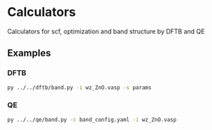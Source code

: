 # Calculators

Calculators for scf, optimization and band structure by DFTB and QE

## Examples

### DFTB

```bash
py ../../dftb/band.py -i wz_ZnO.vasp -s params
```

### QE

```bash
py ../../qe/band.py -c band_config.yaml -i wz_ZnO.vasp
```
